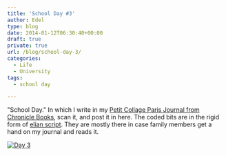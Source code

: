 ```yaml
---
title: 'School Day #3'
author: Edel
type: blog
date: 2014-01-12T06:30:40+00:00
draft: true
private: true
url: /blog/school-day-3/
categories:
  - Life
  - University
tags:
  - school day

---
```

"School Day." In which I write in my [Petit Collage Paris Journal from Chronicle Books][1], scan it, and post it in here. The coded bits are in the rigid form of [elian script][2]. They are mostly there in case family members get a hand on my journal and reads it.

[<img src="http://erzadel.net/blog/wp-content/uploads/2014/01/Day-3.png" alt="Day 3" class="img-responsive" />][3]




 [1]: http://www.chroniclebooks.com/titles/petit-collage-paris-journal.html
 [2]: http://www.ccelian.com/concepca.html
 [3]: http://erzadel.net/blog/wp-content/uploads/2014/01/Day-3.png